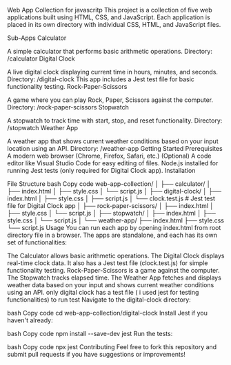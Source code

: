 
Web App Collection for javascritp 
This project is a collection of five web applications built using HTML, CSS, and JavaScript. Each application is placed in its own directory with individual CSS, HTML, and JavaScript files.

Sub-Apps
Calculator

A simple calculator that performs basic arithmetic operations.
Directory: /calculator
Digital Clock

A live digital clock displaying current time in hours, minutes, and seconds.
Directory: /digital-clock
This app includes a Jest test file for basic functionality testing.
Rock-Paper-Scissors

A game where you can play Rock, Paper, Scissors against the computer.
Directory: /rock-paper-scissors
Stopwatch

A stopwatch to track time with start, stop, and reset functionality.
Directory: /stopwatch
Weather App

A weather app that shows current weather conditions based on your input location using an API.
Directory: /weather-app
Getting Started
Prerequisites
A modern web browser (Chrome, Firefox, Safari, etc.)
(Optional) A code editor like Visual Studio Code for easy editing of files.
Node.js installed for running Jest tests (only required for Digital Clock app).
Installation


File Structure
bash
Copy code
web-app-collection/
│
├── calculator/
│   ├── index.html
│   ├── style.css
│   └── script.js
│
├── digital-clock/
│   ├── index.html
│   ├── style.css
│   ├── script.js
│   └── clock.test.js  # Jest test file for Digital Clock app
│
├── rock-paper-scissors/
│   ├── index.html
│   ├── style.css
│   └── script.js
│
├── stopwatch/
│   ├── index.html
│   ├── style.css
│   └── script.js
│
└── weather-app/
    ├── index.html
    ├── style.css
    └── script.js
Usage
You can run each app by opening index.html from root directory file in a browser. The apps are standalone, and each has its own set of functionalities:

The Calculator allows basic arithmetic operations.
The Digital Clock displays real-time clock data. It also has a Jest test file (clock.test.js) for simple functionality testing.
Rock-Paper-Scissors is a game against the computer.
The Stopwatch tracks elapsed time.
The Weather App fetches and displays weather data based on your input and shows current weather conditions using an API.
only digital clock has a test file ( i used jest for testing functionalities) to run test 
Navigate to the digital-clock directory:

bash
Copy code
cd web-app-collection/digital-clock
Install Jest if you haven't already:

bash
Copy code
npm install --save-dev jest
Run the tests:

bash
Copy code
npx jest
Contributing
Feel free to fork this repository and submit pull requests if you have suggestions or improvements!
